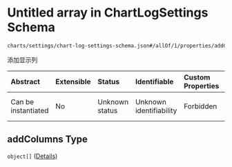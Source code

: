 # Untitled array in ChartLogSettings Schema

```txt
charts/settings/chart-log-settings-schema.json#/allOf/1/properties/addColumns
```

添加显示列

| Abstract            | Extensible | Status         | Identifiable            | Custom Properties | Additional Properties | Access Restrictions | Defined In                                                                                                       |
| :------------------ | :--------- | :------------- | :---------------------- | :---------------- | :-------------------- | :------------------ | :--------------------------------------------------------------------------------------------------------------- |
| Can be instantiated | No         | Unknown status | Unknown identifiability | Forbidden         | Allowed               | none                | [chart-log-settings-schema.json\*](../out/charts/settings/chart-log-settings-schema.json "open original schema") |

## addColumns Type

`object[]` ([Details](chart-log-settings-schema-allof-1-properties-addcolumns-items.md))
